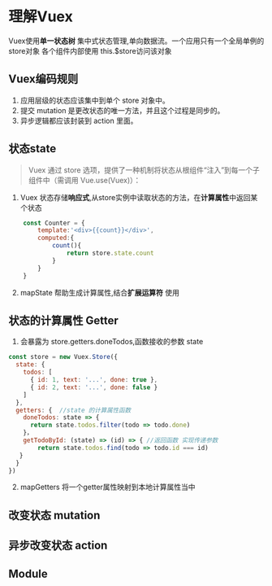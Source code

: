# 理解Vuex
Vuex使用**单一状态树** 集中式状态管理,单向数据流。一个应用只有一个全局单例的store对象
各个组件内部使用 this.$store访问该对象
## Vuex编码规则
1. 应用层级的状态应该集中到单个 store 对象中。
2. 提交 mutation 是更改状态的唯一方法，并且这个过程是同步的。
3. 异步逻辑都应该封装到 action 里面。

## 状态state
>Vuex 通过 store 选项，提供了一种机制将状态从根组件“注入”到每一个子组件中（需调用 Vue.use(Vuex)）：
1. Vuex 状态存储**响应式**,从store实例中读取状态的方法，在**计算属性**中返回某个状态
```javascript
    const Counter = {
        template:'<div>{{count}}</div>',
        computed:{
            count(){
                return store.state.count
            }
        }
    }
```
2. mapState 帮助生成计算属性,结合**扩展运算符** 使用 


## 状态的计算属性 Getter
1. 会暴露为 store.getters.doneTodos,函数接收的参数 state
```javascript
const store = new Vuex.Store({
  state: {
    todos: [
      { id: 1, text: '...', done: true },
      { id: 2, text: '...', done: false }
    ]
  },
  getters: {  //state 的计算属性函数
    doneTodos: state => {
      return state.todos.filter(todo => todo.done)
    }，
    getTodoById: (state) => (id) => { //返回函数 实现传递参数
        return state.todos.find(todo => todo.id === id)
   }
  }
})
```
2. mapGetters 将一个getter属性映射到本地计算属性当中

## 改变状态 mutation

## 异步改变状态 action

## Module